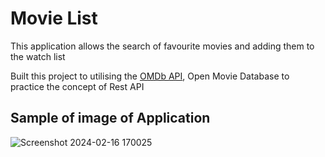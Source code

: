 # Movie List
<p>This application allows the search of favourite movies and adding them to the watch list</p>
<p>Built this project to utilising the <a href="https://www.omdbapi.com/">OMDb API</a>, Open Movie Database to practice the concept of Rest API</p>

## Sample of image of Application
![Screenshot 2024-02-16 170025](https://github.com/Aaron-k12/Movie-List/assets/107159092/f50f32e8-419f-44d3-886d-7f77f543dd62)
